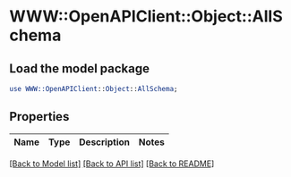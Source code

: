 # WWW::OpenAPIClient::Object::AllSchema

## Load the model package
```perl
use WWW::OpenAPIClient::Object::AllSchema;
```

## Properties
Name | Type | Description | Notes
------------ | ------------- | ------------- | -------------

[[Back to Model list]](../README.md#documentation-for-models) [[Back to API list]](../README.md#documentation-for-api-endpoints) [[Back to README]](../README.md)


